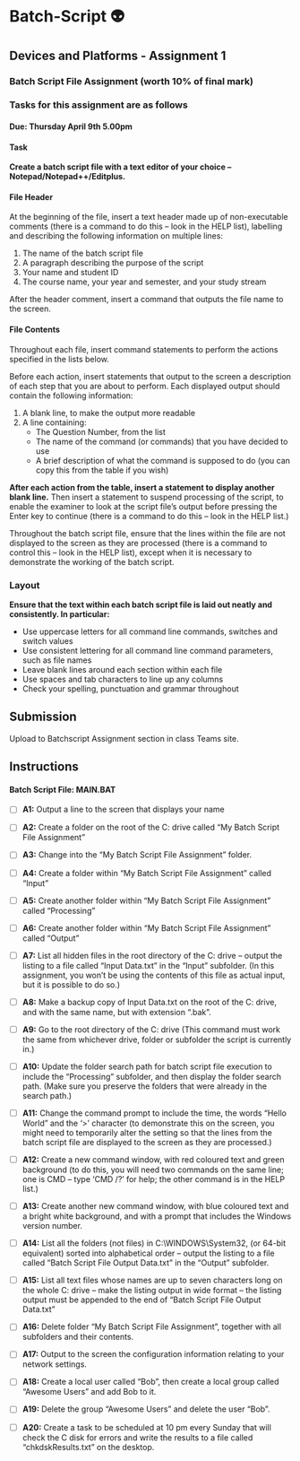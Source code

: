 # Batch-Script :alien:

## Devices and Platforms - Assignment 1

### Batch Script File Assignment (worth 10% of final mark)

### Tasks for this assignment are as follows
#### Due: Thursday April 9th 5.00pm

#### Task
**Create a batch script file with a text editor of your choice – Notepad/Notepad++/Editplus.**
 
#### File Header

At the beginning of the file, insert a text header made up of non-executable comments
(there is a command to do this – look in the HELP list), labelling and describing the following
information on multiple lines:

1. The name of the batch script file
2. A paragraph describing the purpose of the script
3. Your name and student ID
4. The course name, your year and semester, and your study stream

After the header comment, insert a command that outputs the file name to the screen.

#### File Contents

Throughout each file, insert command statements to perform the actions specified in the lists below.

Before each action, insert statements that output to the screen a description of each step that you are about to perform. Each displayed output should contain the following information:

1.	A blank line, to make the output more readable
2.	A line containing:
    * The Question Number, from the list
    * The name of the command (or commands) that you have decided to use
    * A brief description of what the command is supposed to do (you can copy this from the table if you wish)

**After each action from the table, insert a statement to display another blank line.**  Then insert a statement to suspend processing of the script, to enable the examiner to look at the script file’s output before pressing the Enter key to continue (there is a command to do this – look in the HELP list.)

Throughout the batch script file, ensure that the lines within the file are not displayed to the screen as they are processed (there is a command to control this – look in the HELP list), except when it is necessary to demonstrate the working of the batch script.

### Layout
**Ensure that the text within each batch script file is laid out neatly and consistently. In particular:**

*	Use uppercase letters for all command line commands, switches and switch values
*	Use consistent lettering for all command line command parameters, such as file names
*	Leave blank lines around each section within each file
*	Use spaces and tab characters to line up any columns
*	Check your spelling, punctuation and grammar throughout

## Submission
Upload to Batchscript Assignment section in class Teams site.

## Instructions
#### Batch Script File: **MAIN.BAT**

- [ ] **A1:** Output a line to the screen that displays your name

- [ ] **A2:** Create a folder on the root of the C: drive called “My Batch Script File Assignment”

- [ ] **A3:** Change into the “My Batch Script File Assignment” folder.

- [ ] **A4:** Create a folder within “My Batch Script File Assignment” called “Input”

- [ ] **A5:** Create another folder within “My Batch Script File Assignment” called “Processing”

- [ ] **A6:** Create another folder within “My Batch Script File Assignment” called “Output”

- [ ] **A7:** List all hidden files in the root directory of the C: drive – output the listing to a file called “Input Data.txt” in the “Input” subfolder.
(In this assignment, you won’t be using the contents of this file as actual input, but it is possible to do so.)

- [ ] **A8:** Make a backup copy of Input Data.txt on the root of the C: drive, and with the same name, but with extension “.bak”.

- [ ] **A9:** Go to the root directory of the C: drive
(This command must work the same from whichever drive, folder or subfolder the script is currently in.)

- [ ] **A10:** Update the folder search path for batch script file execution to include the “Processing” subfolder, and then display the folder search path.
(Make sure you preserve the folders that were already in the search path.)

- [ ] **A11:** Change the command prompt to include the time, the words “Hello World” and the ‘>’ character (to demonstrate this on the screen, you might need to temporarily alter the setting so that the lines from the batch script file are displayed to the screen as they are processed.)

- [ ] **A12:** Create a new command window, with red coloured text and green background (to do this, you will need two commands on the same line; one is CMD – type ‘CMD /?’ for help; the other command is in the HELP list.)

- [ ] **A13:** Create another new command window, with blue coloured text and a bright white background, and with a prompt that includes the Windows version number.

- [ ] **A14:** List all the folders (not files) in C:\WINDOWS\System32, (or 64-bit equivalent) sorted into alphabetical order – output the listing to a file called “Batch Script File Output Data.txt” in the “Output” subfolder.
 
- [ ] **A15:** List all text files whose names are up to seven characters long on the whole C: drive – make the listing output in wide format – the listing output must be appended to the end of “Batch Script File Output Data.txt”

- [ ] **A16:** Delete folder “My Batch Script File Assignment”, together with all subfolders and their contents.

- [ ] **A17:** Output to the screen the configuration information relating to your network settings.

- [ ] **A18:** Create a local user called “Bob”, then create a local group called “Awesome Users” and add Bob to it.

- [ ] **A19:** Delete the group “Awesome Users” and delete the user “Bob”.

- [ ] **A20:** Create a task to be scheduled at 10 pm every Sunday that will check the C disk for errors and write the results to a file called “chkdskResults.txt” on the desktop.

